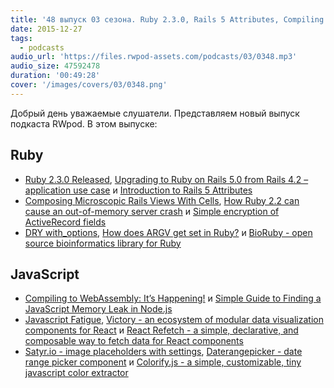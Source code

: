 ```yaml
---
title: '48 выпуск 03 сезона. Ruby 2.3.0, Rails 5 Attributes, Compiling to WebAssembly, Javascript Fatigue, Satyr.io и прочее'
date: 2015-12-27
tags:
  - podcasts
audio_url: 'https://files.rwpod-assets.com/podcasts/03/0348.mp3'
audio_size: 47592478
duration: '00:49:28'
cover: '/images/covers/03/0348.png'
---
```


Добрый день уважаемые слушатели. Представляем новый выпуск подкаста RWpod. В этом выпуске:

## Ruby

- [Ruby 2.3.0 Released](https://www.ruby-lang.org/en/news/2015/12/25/ruby-2-3-0-released/), [Upgrading to Ruby on Rails 5.0 from Rails 4.2 – application use case](http://dev.mensfeld.pl/2015/12/upgrading-to-ruby-on-rails-5-0-from-rails-4-2-application-use-case/) и [Introduction to Rails 5 Attributes](http://jakeyesbeck.com/2015/12/20/rails-5-attributes/)
- [Composing Microscopic Rails Views With Cells](http://vaidehijoshi.github.io/blog/2015/12/22/composing-microscopic-rails-views-with-cells/), [How Ruby 2.2 can cause an out-of-memory server crash](https://evilmartians.com/chronicles/ruby-2_2-oom) и [Simple encryption of ActiveRecord fields](http://blog.iempire.ru/2015/12/18/simple-rails-encryption/)
- [DRY with_options](http://undefined-reference.org/2015/12/26/drying_your_classes_with_options.html), [How does ARGV get set in Ruby?](http://blog.honeybadger.io/what-does-argv-mean-in-ruby/) и [BioRuby - open source bioinformatics library for Ruby](http://www.bioruby.org/)

## JavaScript

- [Compiling to WebAssembly: It’s Happening!](https://hacks.mozilla.org/2015/12/compiling-to-webassembly-its-happening/) и [Simple Guide to Finding a JavaScript Memory Leak in Node.js](http://www.alexkras.com/simple-guide-to-finding-a-javascript-memory-leak-in-node-js/)
- [Javascript Fatigue](https://medium.com/@ericclemmons/javascript-fatigue-48d4011b6fc4), [Victory - an ecosystem of modular data visualization components for React](http://victory.formidable.com/) и [React Refetch - a simple, declarative, and composable way to fetch data for React components](https://github.com/heroku/react-refetch)
- [Satyr.io - image placeholders with settings](http://satyr.io/), [Daterangepicker - date range picker component](https://sensortower.github.io/daterangepicker/) и [Colorify.js - a simple, customizable, tiny javascript color extractor](http://colorify.rocks/)
